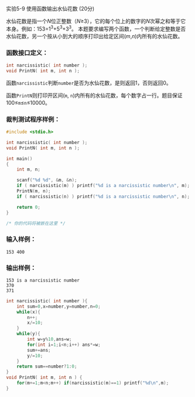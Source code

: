 实验5-9 使用函数输出水仙花数 (20分)

水仙花数是指一个*N*位正整数（*N*≥3），它的每个位上的数字的*N*次幂之和等于它本身。例如：153=1<sup>3</sup>+5<sup>3</sup>+3<sup>3</sup>。 本题要求编写两个函数，一个判断给定整数是否水仙花数，另一个按从小到大的顺序打印出给定区间(*m*,*n*)内所有的水仙花数。

### 函数接口定义：

```c++
int narcissistic( int number );
void PrintN( int m, int n );
```

函数`narcissistic`判断`number`是否为水仙花数，是则返回1，否则返回0。

函数`PrintN`则打印开区间(`m`, `n`)内所有的水仙花数，每个数字占一行。题目保证100≤`m`≤`n`≤10000。

### 裁判测试程序样例：

```c++
#include <stdio.h>

int narcissistic( int number );
void PrintN( int m, int n );

int main()
{
    int m, n;

    scanf("%d %d", &m, &n);
    if ( narcissistic(m) ) printf("%d is a narcissistic number\n", m);
    PrintN(m, n);
    if ( narcissistic(n) ) printf("%d is a narcissistic number\n", n);

    return 0;
}

/* 你的代码将被嵌在这里 */
```

### 输入样例：

```in
153 400
```

### 输出样例：

```out
153 is a narcissistic number
370
371
```

```c++
int narcissistic( int number ){
    int sum=0,x=number,y=number,n=0;
    while(x){
        n++;
        x/=10;
    }
    while(y){
        int w=y%10,ans=w;
        for(int i=1;i<n;i++) ans*=w;
        sum+=ans;
        y/=10;
    }
    return sum==number?1:0;
}
void PrintN( int m, int n ) {
    for(m+=1;m<n;m++) if(narcissistic(m)==1) printf("%d\n",m);
}
```

